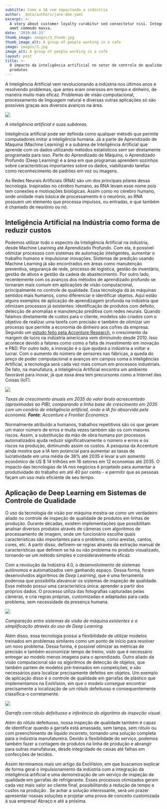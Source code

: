 ```yaml
---
subtitle: Como a IA vem impactando a indústria
author: _data/authors/jane-doe.yaml
excerpt: >-
  A story about customer loyalty curabitur sed consectetur nisi. Integer sit
  amet commodo massa.
date: '2019-04-23'
thumb_image: images/3_thumb.jpg
thumb_image_alt: A group of people working in a cafe
image: images/3.jpg
image_alt: A group of people working in a cafe
layout: post
title: >-
  O impacto da inteligência artificial no setor de controle de qualidade de
  produtos
---
```

A Inteligência Artificial vem revolucionando a indústria nos últimos anos e resolvendo problemas, que antes eram onerosos em tempo e dinheiro, de maneira muito mais eficaz. Problemas de visão computacional, processamento de linguagem natural e diversas outras aplicações só são possíveis graças aos diversos avanços na área.

![](https://s3.us-west-2.amazonaws.com/secure.notion-static.com/c2ea8553-8b93-4859-b36b-0d8a151425d1/Untitled.png?X-Amz-Algorithm=AWS4-HMAC-SHA256\&X-Amz-Credential=AKIAT73L2G45O3KS52Y5%2F20210210%2Fus-west-2%2Fs3%2Faws4\_request\&X-Amz-Date=20210210T152505Z\&X-Amz-Expires=86400\&X-Amz-Signature=77857194e21e93538d9715d6913c410de7ceb674b8eda47fc0b96c8d69b009f4\&X-Amz-SignedHeaders=host\&response-content-disposition=filename%20%3D%22Untitled.png%22)

*A inteligência artificial e suas subáreas.*

Inteligência artificial pode ser definida como qualquer método que permite computadores imitar a inteligência humana. Já a parte de Aprendizado de Máquina (Machine Learning) é a subárea de Inteligência Artificial que aprende com os dados utilizando métodos estatísticos sem ser diretamente programada para isso. Parte do Aprendizado de Máquina, o Aprendizado Profundo (Deep Learning) é a área em que programas aprendem sozinhos sobre características importantes sobre os dados, viabilizando tarefas como reconhecimento de padrões em voz ou imagens.

As Redes Neurais Artificiais (RNA) são um dos principais pilares dessa tecnologia. Inspiradas no cérebro humano, as RNA levam esse nome pois tem conexões e motivações biológicas. Assim como no cérebro humano, onde unidade mais básica de processamento é o neurônio, as RNA possuem um elemento que processa impulsos, ou entradas, e que também é chamado de neurônio ou nó.

## **Inteligência Artificial na Indústria como forma de reduzir custos**

Podemos utilizar todo o espectro da Inteligência Artificial na indústria, desde Machine Learning até Aprendizado Profundo. Com ela, é possível otimizar processos com sistemas de automação inteligentes, aumentar o trabalho humano e impulsionar inovações. Sistemas de predição usando Machine Learning já são encontrados em áreas como manutenção preventiva, segurança de rede, processo de logística, gestão de inventário, gestão de ativos e gestão da cadeia de abastecimento. Por outro lado, recentemente com os avanços dos métodos de aprendizado profundo se tornaram mais comum em aplicações de visão computacional, principalmente no controle de qualidade. Essa tecnologia dá às máquinas sentidos mais humanos, como diferenciar e identificar objetos. Aqui estão alguns exemplos de aplicação de aprendizagem profunda na indústria que otimizam processos já existentes: identificação de produtos com defeito, detecção de anomalias e manutenção preditiva com redes neurais. Quando falamos diretamente de custos para o cliente, modelos são criados com o objetivo de realizar uma tarefa com precisão e também de otimizar um processo que permite a economia de dinheiro aos cofres da empresa. Segundo um [estudo feito pela Accenture Research](https://www.accenture.com/pt-pt/insight-ai-industry-growth), o crescimento da margem de lucro na indústria americana vem diminuindo desde 2010. Isso acontece devido a fatores como como a falta de investimento em inovação e P\&D. Por outro lado, a inovação é o que ajudará a indústria a voltar a lucrar. Com o aumento do número de sensores nas fábricas, a queda do preço de poder computacional e avanços em campos coma a Inteligências Artificial, a tecnologia será cada vez mais comum em processos industriais. De fato, na manufatura, a Inteligência Artificial encontra um ambiente favorável para inovar, já que essa área tem precursores como a Internet das Coisas (IoT).

![](https://s3.us-west-2.amazonaws.com/secure.notion-static.com/4076ed52-369c-4548-be42-bc272932eede/Untitled.png?X-Amz-Algorithm=AWS4-HMAC-SHA256\&X-Amz-Credential=AKIAT73L2G45O3KS52Y5%2F20210210%2Fus-west-2%2Fs3%2Faws4\_request\&X-Amz-Date=20210210T152543Z\&X-Amz-Expires=86400\&X-Amz-Signature=f8658eb0a73b66e4e3f7d0e26738475d63ab0bbfff637ab4bfe009d3bfeb82aa\&X-Amz-SignedHeaders=host\&response-content-disposition=filename%20%3D%22Untitled.png%22)

*Taxas de crescimento anuais em 2035 do valor bruto acrescentado (aproximadas ao PIB), comparando a linha base de crescimento em 2035 com um cenário de inteligência artificial, onde a IA foi absorvida pela economia. **Fonte**: Accenture e Frontier Economics*

Normalmente atribuído a humanos, trabalhos repetitivos são os que geram um maior número de erros e muita vezes também são os com maiores riscos. Assim, a substituição da mão de obra humana por processos automatizados ajuda reduzir significativamente o número e erros e os riscos na produção, diminuindo assim os custos. A pesquisa da Accenture ainda mostra que a IA tem potencial para aumentar as taxas de lucratividade em uma média de 38% até 2035 e levar a um aumento econômico de US $ 14 trilhões em 16 setores em 12 economias até 2035. O impacto das tecnologias de IA nos negócios é projetado para aumentar a produtividade do trabalho em até 40 por cento - e permitir que as pessoas façam um uso mais eficiente de seu tempo.

## **Aplicação de Deep Learning em Sistemas de Controle de Qualidade**

O uso da tecnologia de visão por máquina mostra-se como um verdadeiro aliado no controle de inspeção de qualidade de produtos em linhas de produção. Durante décadas, existem implementações que possibilitam analisar diversos produtos através de câmeras com algoritmos de processamento de imagem, onde um funcionário escolhe quais características são importantes para o problema, como arestas, cantos, cores, etc. A partir disso, definem-se regras através da extração manual de características que definem se há ou não problema no produto visualizado, tornando-se um método simples e consideravelmente eficaz.

Com a revolução da Indústria 4.0, o desenvolvimento de sistemas autônomos e automatizados vem ganhando espaço. Dessa forma, foram desenvolvidos algoritmos de *Deep Learning*, que é uma ferramenta poderosa que possibilita alavancar os sistemas de inspeção de qualidade. Esse método possui uma característica única: aprender a partir dos próprios dados. O processo utiliza das fotografias capturadas pelas câmeras, e cria regras próprias, customizadas e adaptadas para cada problema, sem necessidade da presença humana.

![](https://s3.us-west-2.amazonaws.com/secure.notion-static.com/abeaa8ea-aec5-4a20-9198-61e3ddff418f/Untitled.png?X-Amz-Algorithm=AWS4-HMAC-SHA256\&X-Amz-Credential=AKIAT73L2G45O3KS52Y5%2F20210210%2Fus-west-2%2Fs3%2Faws4\_request\&X-Amz-Date=20210210T152609Z\&X-Amz-Expires=86400\&X-Amz-Signature=ab206af81718b17a977560cda4bdbe763a4822a637263753f23e28c40c979226\&X-Amz-SignedHeaders=host\&response-content-disposition=filename%20%3D%22Untitled.png%22)

*Comparação entre sistemas de visão de máquina existentes e a simplificação através do uso de Deep Learning.*

Além disso, essa tecnologia possui a flexibilidade de utilizar modelos treinados em problemas similares como um ponto de início para resolver um novo problema. Dessa forma, é possível otimizar as métricas de precisão e também economizar tempo de treino, visto que é necessário entregar ao modelo menos imagens para o aprendizado. Outro aliado da visão computacional são os algoritmos de detecção de objetos, que também partem de modelos pré-treinados em competições, e são necessários para localizar precisamente defeitos em objetos. Um exemplo de aplicação disso é o controle de qualidade em garrafas de plástico que implementamos na ExoVision, em que o modelo consegue encontrar precisamente a localização de um rótulo defeituoso e consequentemente classifica-o corretamente.

![](https://s3.us-west-2.amazonaws.com/secure.notion-static.com/56c98db1-09a1-45b8-9e49-e5118a8d7346/Untitled.png?X-Amz-Algorithm=AWS4-HMAC-SHA256\&X-Amz-Credential=AKIAT73L2G45O3KS52Y5%2F20210210%2Fus-west-2%2Fs3%2Faws4\_request\&X-Amz-Date=20210210T152613Z\&X-Amz-Expires=86400\&X-Amz-Signature=60a3b5554c0e7bcef8c4a4e7355539a194435d9955cfae364010d19484623580\&X-Amz-SignedHeaders=host\&response-content-disposition=filename%20%3D%22Untitled.png%22)

*Garrafa com rótulo defeituoso e inferência do algoritmo de inspeção visual.*

Além do rótulo defeituoso, nossa inspeção de qualidade também é capaz de identificar quando a garrafa está amassada, sem tampa, sem rótulo ou com preenchimento de líquido incorreto, tornando uma solução completa para a indústria manufatureira. Devido à flexibilidade do serviço, podemos também fazer a contagem  de produtos na linha de produção e abrangir para outras manufaturas, desde integridade de caixas até falhas em confecções de tecidos.

Assim terminamos mais um artigo da ExoVision, em que buscamos explicar de forma geral o impulsionamento da indústria com a integração da inteligência artificial e uma demonstração de um serviço de inspeção de qualidade em garrafas de refrigerante. Esses processos otimizados geram cada vez mais valor ao cliente final, possibilitando a redução de tempo e custos na produção . Se achar a solução interessante, será um prazer apresentar nossas soluções e projetar uma prova de conceito customizada à sua empresa! Abraço e até a próxima.
